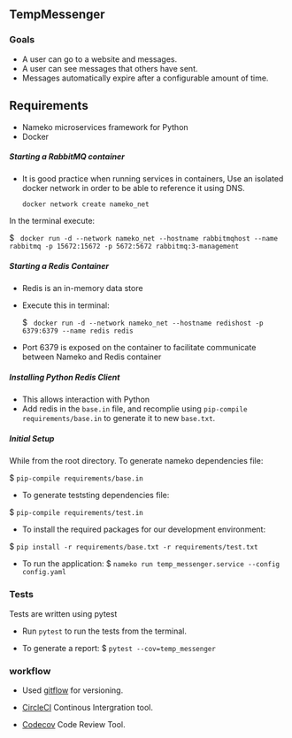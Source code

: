 ## TempMessenger
### Goals
* A user can go to a website and messages.
* A user can see messages that others have sent.
* Messages automatically expire after a configurable amount of time.

## Requirements
* Nameko microservices framework for Python
* Docker

##### Starting a RabbitMQ container
* It is good practice when running services in containers, Use an isolated docker network in order to be able to reference it using DNS.
 
  `docker network create nameko_net`

 In the terminal execute:
 
  $ ` docker run -d --network nameko_net --hostname rabbitmqhost --name rabbitmq -p 15672:15672 -p 5672:5672 rabbitmq:3-management`

##### Starting a Redis Container
* Redis is an in-memory data store
* Execute this in terminal: 

  $ ` docker run -d --network nameko_net --hostname redishost -p 6379:6379 --name redis redis`
* Port 6379 is exposed on the container to facilitate communicate between Nameko and Redis container
##### Installing Python Redis Client
* This allows interaction with Python 
* Add redis in the `base.in` file, and recomplie using `pip-compile requirements/base.in` to generate it to new `base.txt`.

##### Initial Setup
While from the root directory.
To generate nameko dependencies file:

 $ `pip-compile requirements/base.in`

* To generate teststing dependencies file:

 $ `pip-compile requirements/test.in `

* To install the required packages for our development environment:

$ `pip install -r requirements/base.txt -r requirements/test.txt `

* To run the application:
$ `nameko run temp_messenger.service --config config.yaml`

### Tests
Tests are written using pytest
* Run `pytest` to run the tests from the terminal.

* To generate a report:
 $ `pytest --cov=temp_messenger`
 
 

### workflow

* Used [gitflow](https://nvie.com/posts/a-successful-git-branching-model/) for versioning.

* [CircleCI](https://circleci.com/) Continous Intergration tool.

* [Codecov](https://codecov.io/) Code Review Tool.